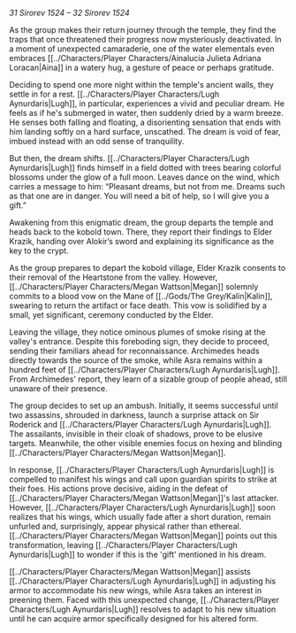 *31 Sirorev 1524 – 32 Sirorev 1524*

As the group makes their return journey through the temple, they find the traps that once threatened their progress now mysteriously deactivated. In a moment of unexpected camaraderie, one of the water elementals even embraces [[../Characters/Player Characters/Ainalucia Julieta Adriana Loracan|Aina]] in a watery hug, a gesture of peace or perhaps gratitude.

Deciding to spend one more night within the temple's ancient walls, they settle in for a rest. [[../Characters/Player Characters/Lugh Aynurdaris|Lugh]], in particular, experiences a vivid and peculiar dream. He feels as if he's submerged in water, then suddenly dried by a warm breeze. He senses both falling and floating, a disorienting sensation that ends with him landing softly on a hard surface, unscathed. The dream is void of fear, imbued instead with an odd sense of tranquility.

But then, the dream shifts. [[../Characters/Player Characters/Lugh Aynurdaris|Lugh]] finds himself in a field dotted with trees bearing colorful blossoms under the glow of a full moon. Leaves dance on the wind, which carries a message to him: “Pleasant dreams, but not from me. Dreams such as that one are in danger. You will need a bit of help, so I will give you a gift.”

Awakening from this enigmatic dream, the group departs the temple and heads back to the kobold town. There, they report their findings to Elder Krazik, handing over Alokir’s sword and explaining its significance as the key to the crypt.

As the group prepares to depart the kobold village, Elder Krazik consents to their removal of the Heartstone from the valley. However, [[../Characters/Player Characters/Megan Wattson|Megan]] solemnly commits to a blood vow on the Mane of [[../Gods/The Grey/Kalin|Kalin]], swearing to return the artifact or face death. This vow is solidified by a small, yet significant, ceremony conducted by the Elder.

Leaving the village, they notice ominous plumes of smoke rising at the valley's entrance. Despite this foreboding sign, they decide to proceed, sending their familiars ahead for reconnaissance. Archimedes heads directly towards the source of the smoke, while Asra remains within a hundred feet of [[../Characters/Player Characters/Lugh Aynurdaris|Lugh]]. From Archimedes' report, they learn of a sizable group of people ahead, still unaware of their presence.

The group decides to set up an ambush. Initially, it seems successful until two assassins, shrouded in darkness, launch a surprise attack on Sir Roderick and [[../Characters/Player Characters/Lugh Aynurdaris|Lugh]]. The assailants, invisible in their cloak of shadows, prove to be elusive targets. Meanwhile, the other visible enemies focus on hexing and blinding [[../Characters/Player Characters/Megan Wattson|Megan]].

In response, [[../Characters/Player Characters/Lugh Aynurdaris|Lugh]] is compelled to manifest his wings and call upon guardian spirits to strike at their foes. His actions prove decisive, aiding in the defeat of [[../Characters/Player Characters/Megan Wattson|Megan]]'s last attacker. However, [[../Characters/Player Characters/Lugh Aynurdaris|Lugh]] soon realizes that his wings, which usually fade after a short duration, remain unfurled and, surprisingly, appear physical rather than ethereal. [[../Characters/Player Characters/Megan Wattson|Megan]] points out this transformation, leaving [[../Characters/Player Characters/Lugh Aynurdaris|Lugh]] to wonder if this is the 'gift' mentioned in his dream.

[[../Characters/Player Characters/Megan Wattson|Megan]] assists [[../Characters/Player Characters/Lugh Aynurdaris|Lugh]] in adjusting his armor to accommodate his new wings, while Asra takes an interest in preening them. Faced with this unexpected change, [[../Characters/Player Characters/Lugh Aynurdaris|Lugh]] resolves to adapt to his new situation until he can acquire armor specifically designed for his altered form.